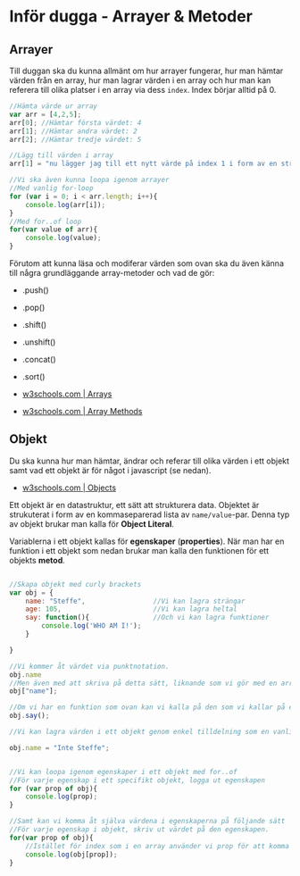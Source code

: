 # Inför dugga - Arrayer & Metoder

## Arrayer

Till duggan ska du kunna allmänt om hur arrayer fungerar, hur man hämtar värden från en array, hur man lagrar värden i en array och hur man kan referera till olika platser i en array via dess `index`. Index börjar alltid på 0.

```javascript
//Hämta värde ur array
var arr = [4,2,5];
arr[0]; //Hämtar första värdet: 4
arr[1]; //Hämtar andra värdet: 2
arr[2]; //Hämtar tredje värdet: 5

//Lägg till värden i array
arr[1] = "nu lägger jag till ett nytt värde på index 1 i form av en sträng";

//Vi ska även kunna loopa igenom arrayer
//Med vanlig for-loop
for (var i = 0; i < arr.length; i++){
    console.log(arr[i]);
}
//Med for..of loop
for(var value of arr){
    console.log(value);
}

```

Förutom att kunna läsa och modiferar värden som ovan ska du även känna till några grundläggande array-metoder och vad de gör:
* .push()
* .pop()
* .shift()
* .unshift()
* .concat()
* .sort()

* [w3schools.com | Arrays](http://www.w3schools.com/js/js_arrays.asp)
* [w3schools.com | Array Methods](http://www.w3schools.com/js/js_array_methods.asp)

## Objekt

Du ska kunna hur man hämtar, ändrar och referar till olika värden i ett objekt samt vad ett objekt är för något i javascript (se nedan).

* [w3schools.com | Objects](http://www.w3schools.com/js/js_objects.asp)

Ett objekt är en datastruktur, ett sätt att strukturera data. Objektet är strukuterat i form av en kommaseparerad lista av `name/value`-par. Denna typ av objekt brukar man kalla för **Object Literal**.

Variablerna i ett objekt kallas för **egenskaper** (**properties**). När man har en funktion i ett objekt som nedan brukar man kalla den funktionen för ett objekts **metod**.

```javascript

//Skapa objekt med curly brackets
var obj = {
    name: "Steffe",                 //Vi kan lagra strängar
    age: 105,                       //Vi kan lagra heltal
    say: function(){                //Och vi kan lagra funktioner
        console.log('WHO AM I!');
    }

}

//Vi kommer åt värdet via punktnotation.
obj.name
//Men även med att skriva på detta sätt, liknande som vi gör med en array:
obj["name"];

//Om vi har en funktion som ovan kan vi kalla på den som vi kallar på en vanlig funktion, med paranteser, fast nu bunden till ett objekt:
obj.say();

//Vi kan lagra värden i ett objekt genom enkel tilldelning som en vanlig variabel.

obj.name = "Inte Steffe";


//Vi kan loopa igenom egenskaper i ett objekt med for..of
//För varje egenskap i ett specifikt objekt, logga ut egenskapen
for (var prop of obj){
    console.log(prop);
}

//Samt kan vi komma åt själva värdena i egenskaperna på följande sätt
//För varje egenskap i objekt, skriv ut värdet på den egenskapen.
for(var prop of obj){
    //Istället för index som i en array använder vi prop för att komma åt en egenskap
    console.log(obj[prop]);
}

```
